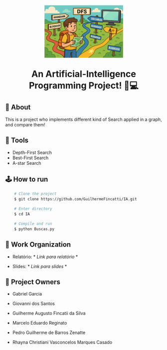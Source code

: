 <h1 align="center">
    <img src = "./imgs/Wallpaper.png" style="width: 50%;"/>
    <p> An Artificial-Intelligence Programming Project! 🧠💻 </p>
</h1>

## 🚨 About

This is a project who implements different kind of Search applied in a graph, and compare them!

## 🔨 Tools

- Depth-First Search
- Best-First Search
- A-star Search

## 🕹️ How to run

```bash
    # Clone the project
    $ git clone https://github.com/GuilhermeFincatti/IA.git

```

```bash
    # Enter directory
    $ cd IA
```

```bash
    # Compile and run
    $ python Buscas.py

```

## 📄 Work Organization

- Relatório: * *Link para relatório* *

- Slides: * *Link para slides* *


## 👥 Project Owners

- Gabriel Garcia

- Giovanni dos Santos

- Guilherme Augusto Fincatii da Silva

- Marcelo Eduardo Reginato

- Pedro Guilherme de Barros Zenatte

- Rhayna Christiani Vasconcelos Marques Casado
